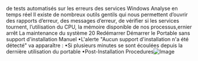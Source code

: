 de tests automatisés sur les erreurs des services
Windows
Analyse en temps réel
Il existe de nombreux outils gentils qui nous permettent d’ouvrir des rapports d’erreur,
des messages d’erreur, de vérifier si les services tournent, l’utilisation du CPU,
la mémoire disponible de nos processus,ernier arrêt La maintenance du système
20
Redémarrer
Démarrer le Portable sans support d'installation
Manuel
•L'alerte "Aucun support d'installation n'a été détecté" va apparaître :
•Si plusieurs minutes se sont écoulées depuis la dernière utilisation du portable
•Post-Installation Procedures![Image](image9.png)